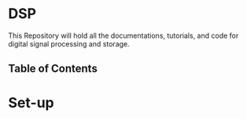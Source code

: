 # DSP 
This Repository will hold all the documentations, tutorials, and code for digital signal processing and storage.

## Table of Contents
# Set-up
